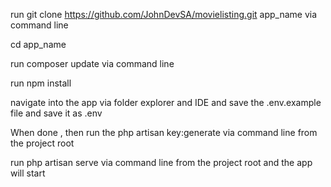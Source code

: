 run git clone https://github.com/JohnDevSA/movielisting.git  app_name via command line 

cd app_name

run composer update via command line

run npm install

navigate into the app  via folder explorer and IDE and save the  .env.example  file and save it as  .env 

When   done , then run the php artisan key:generate via command line from the project root

run php artisan serve via command line from the project root and the app will start
